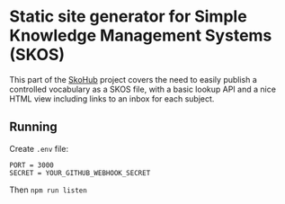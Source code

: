 # Static site generator for Simple Knowledge Management Systems (SKOS)

This part of the [SkoHub](http://skohub.io) project covers the need to easily publish a controlled vocabulary as a SKOS file, with a basic lookup API and a nice HTML view including links to an inbox for each subject.

## Running

Create `.env` file:

    PORT = 3000
    SECRET = YOUR_GITHUB_WEBHOOK_SECRET

Then `npm run listen`

